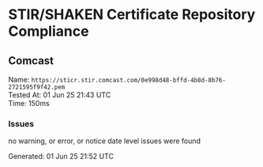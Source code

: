 # STIR/SHAKEN Certificate Repository Compliance

## Comcast

Name: `https://sticr.stir.comcast.com/0e998d48-bffd-4b8d-8b76-2721595f9f42.pem`\
Tested At: 01 Jun 25 21:43 UTC\
Time: 150ms

### Issues

no warning, or error, or notice date level issues were found

Generated: 01 Jun 25 21:52 UTC